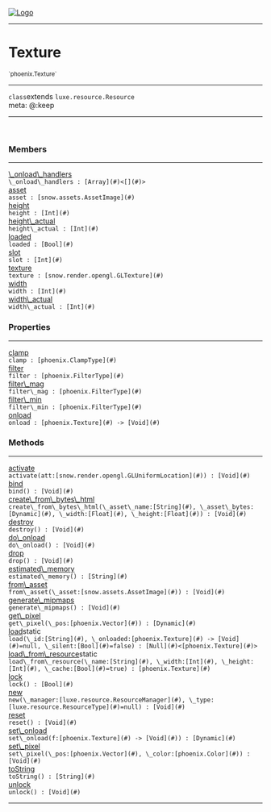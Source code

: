 
[![Logo](../../images/logo.png)](../../api/index.html)

---



<h1>Texture</h1>
<small>`phoenix.Texture`</small>



---

`class`extends <code><span>luxe.resource.Resource</span></code>
<span class="meta">
<br/>meta: @:keep
</span>


---


&nbsp;
&nbsp;






<h3>Members</h3> <hr/><span class="member apipage">
                <a name="_onload_handlers"><a class="lift" href="#_onload_handlers">\_onload\_handlers</a></a><div class="clear"></div>
                <code class="signature apipage">\_onload\_handlers : [Array](#)&lt;[](#)&gt;</code><br/></span>
            <span class="small_desc_flat"></span><span class="member apipage">
                <a name="asset"><a class="lift" href="#asset">asset</a></a><div class="clear"></div>
                <code class="signature apipage">asset : [snow.assets.AssetImage](#)</code><br/></span>
            <span class="small_desc_flat"></span><span class="member apipage">
                <a name="height"><a class="lift" href="#height">height</a></a><div class="clear"></div>
                <code class="signature apipage">height : [Int](#)</code><br/></span>
            <span class="small_desc_flat"></span><span class="member apipage">
                <a name="height_actual"><a class="lift" href="#height_actual">height\_actual</a></a><div class="clear"></div>
                <code class="signature apipage">height\_actual : [Int](#)</code><br/></span>
            <span class="small_desc_flat"></span><span class="member apipage">
                <a name="loaded"><a class="lift" href="#loaded">loaded</a></a><div class="clear"></div>
                <code class="signature apipage">loaded : [Bool](#)</code><br/></span>
            <span class="small_desc_flat"></span><span class="member apipage">
                <a name="slot"><a class="lift" href="#slot">slot</a></a><div class="clear"></div>
                <code class="signature apipage">slot : [Int](#)</code><br/></span>
            <span class="small_desc_flat"></span><span class="member apipage">
                <a name="texture"><a class="lift" href="#texture">texture</a></a><div class="clear"></div>
                <code class="signature apipage">texture : [snow.render.opengl.GLTexture](#)</code><br/></span>
            <span class="small_desc_flat"></span><span class="member apipage">
                <a name="width"><a class="lift" href="#width">width</a></a><div class="clear"></div>
                <code class="signature apipage">width : [Int](#)</code><br/></span>
            <span class="small_desc_flat"></span><span class="member apipage">
                <a name="width_actual"><a class="lift" href="#width_actual">width\_actual</a></a><div class="clear"></div>
                <code class="signature apipage">width\_actual : [Int](#)</code><br/></span>
            <span class="small_desc_flat"></span>



<h3>Properties</h3> <hr/><span class="member apipage">
                <a name="clamp"><a class="lift" href="#clamp">clamp</a></a><div class="clear"></div>
                <code class="signature apipage">clamp : [phoenix.ClampType](#)</code><br/></span>
            <span class="small_desc_flat"></span><span class="member apipage">
                <a name="filter"><a class="lift" href="#filter">filter</a></a><div class="clear"></div>
                <code class="signature apipage">filter : [phoenix.FilterType](#)</code><br/></span>
            <span class="small_desc_flat"></span><span class="member apipage">
                <a name="filter_mag"><a class="lift" href="#filter_mag">filter\_mag</a></a><div class="clear"></div>
                <code class="signature apipage">filter\_mag : [phoenix.FilterType](#)</code><br/></span>
            <span class="small_desc_flat"></span><span class="member apipage">
                <a name="filter_min"><a class="lift" href="#filter_min">filter\_min</a></a><div class="clear"></div>
                <code class="signature apipage">filter\_min : [phoenix.FilterType](#)</code><br/></span>
            <span class="small_desc_flat"></span><span class="member apipage">
                <a name="onload"><a class="lift" href="#onload">onload</a></a><div class="clear"></div>
                <code class="signature apipage">onload : [phoenix.Texture](#)&nbsp;-&gt; [Void](#)</code><br/></span>
            <span class="small_desc_flat"></span>



<h3>Methods</h3> <hr/><span class="method apipage">
            <a name="activate"><a class="lift" href="#activate">activate</a></a><div class="clear"></div>
            <code class="signature apipage">activate(att:[snow.render.opengl.GLUniformLocation](#)<span></span>) : [Void](#)</code><br/><span class="small_desc_flat"></span>
        </span>
    <span class="method apipage">
            <a name="bind"><a class="lift" href="#bind">bind</a></a><div class="clear"></div>
            <code class="signature apipage">bind() : [Void](#)</code><br/><span class="small_desc_flat"></span>
        </span>
    <span class="method apipage">
            <a name="create_from_bytes_html"><a class="lift" href="#create_from_bytes_html">create\_from\_bytes\_html</a></a><div class="clear"></div>
            <code class="signature apipage">create\_from\_bytes\_html(\_asset\_name:[String](#)<span></span>, \_asset\_bytes:[Dynamic](#)<span></span>, \_width:[Float](#)<span></span>, \_height:[Float](#)<span></span>) : [Void](#)</code><br/><span class="small_desc_flat"></span>
        </span>
    <span class="method apipage">
            <a name="destroy"><a class="lift" href="#destroy">destroy</a></a><div class="clear"></div>
            <code class="signature apipage">destroy() : [Void](#)</code><br/><span class="small_desc_flat"></span>
        </span>
    <span class="method apipage">
            <a name="do_onload"><a class="lift" href="#do_onload">do\_onload</a></a><div class="clear"></div>
            <code class="signature apipage">do\_onload() : [Void](#)</code><br/><span class="small_desc_flat"></span>
        </span>
    <span class="method apipage">
            <a name="drop"><a class="lift" href="#drop">drop</a></a><div class="clear"></div>
            <code class="signature apipage">drop() : [Void](#)</code><br/><span class="small_desc_flat"></span>
        </span>
    <span class="method apipage">
            <a name="estimated_memory"><a class="lift" href="#estimated_memory">estimated\_memory</a></a><div class="clear"></div>
            <code class="signature apipage">estimated\_memory() : [String](#)</code><br/><span class="small_desc_flat"></span>
        </span>
    <span class="method apipage">
            <a name="from_asset"><a class="lift" href="#from_asset">from\_asset</a></a><div class="clear"></div>
            <code class="signature apipage">from\_asset(\_asset:[snow.assets.AssetImage](#)<span></span>) : [Void](#)</code><br/><span class="small_desc_flat"></span>
        </span>
    <span class="method apipage">
            <a name="generate_mipmaps"><a class="lift" href="#generate_mipmaps">generate\_mipmaps</a></a><div class="clear"></div>
            <code class="signature apipage">generate\_mipmaps() : [Void](#)</code><br/><span class="small_desc_flat"></span>
        </span>
    <span class="method apipage">
            <a name="get_pixel"><a class="lift" href="#get_pixel">get\_pixel</a></a><div class="clear"></div>
            <code class="signature apipage">get\_pixel(\_pos:[phoenix.Vector](#)<span></span>) : [Dynamic](#)</code><br/><span class="small_desc_flat"></span>
        </span>
    <span class="method apipage">
            <a name="load"><a class="lift" href="#load">load</a></a><span class="inline-block static">static</span><div class="clear"></div>
            <code class="signature apipage">load(\_id:[String](#)<span></span>, \_onloaded:[phoenix.Texture](#)&nbsp;-&gt; [Void](#)<span>=null</span>, \_silent:[Bool](#)<span>=false</span>) : [Null](#)&lt;[phoenix.Texture](#)&gt;</code><br/><span class="small_desc_flat"></span>
        </span>
    <span class="method apipage">
            <a name="load_from_resource"><a class="lift" href="#load_from_resource">load\_from\_resource</a></a><span class="inline-block static">static</span><div class="clear"></div>
            <code class="signature apipage">load\_from\_resource(\_name:[String](#)<span></span>, \_width:[Int](#)<span></span>, \_height:[Int](#)<span></span>, \_cache:[Bool](#)<span>=true</span>) : [phoenix.Texture](#)</code><br/><span class="small_desc_flat"></span>
        </span>
    <span class="method apipage">
            <a name="lock"><a class="lift" href="#lock">lock</a></a><div class="clear"></div>
            <code class="signature apipage">lock() : [Bool](#)</code><br/><span class="small_desc_flat"></span>
        </span>
    <span class="method apipage">
            <a name="new"><a class="lift" href="#new">new</a></a><div class="clear"></div>
            <code class="signature apipage">new(\_manager:[luxe.resource.ResourceManager](#)<span></span>, \_type:[luxe.resource.ResourceType](#)<span>=null</span>) : [Void](#)</code><br/><span class="small_desc_flat"></span>
        </span>
    <span class="method apipage">
            <a name="reset"><a class="lift" href="#reset">reset</a></a><div class="clear"></div>
            <code class="signature apipage">reset() : [Void](#)</code><br/><span class="small_desc_flat"></span>
        </span>
    <span class="method apipage">
            <a name="set_onload"><a class="lift" href="#set_onload">set\_onload</a></a><div class="clear"></div>
            <code class="signature apipage">set\_onload(f:[phoenix.Texture](#)&nbsp;-&gt; [Void](#)<span></span>) : [Dynamic](#)</code><br/><span class="small_desc_flat"></span>
        </span>
    <span class="method apipage">
            <a name="set_pixel"><a class="lift" href="#set_pixel">set\_pixel</a></a><div class="clear"></div>
            <code class="signature apipage">set\_pixel(\_pos:[phoenix.Vector](#)<span></span>, \_color:[phoenix.Color](#)<span></span>) : [Void](#)</code><br/><span class="small_desc_flat"></span>
        </span>
    <span class="method apipage">
            <a name="toString"><a class="lift" href="#toString">toString</a></a><div class="clear"></div>
            <code class="signature apipage">toString() : [String](#)</code><br/><span class="small_desc_flat"></span>
        </span>
    <span class="method apipage">
            <a name="unlock"><a class="lift" href="#unlock">unlock</a></a><div class="clear"></div>
            <code class="signature apipage">unlock() : [Void](#)</code><br/><span class="small_desc_flat"></span>
        </span>
    






---

&nbsp;
&nbsp;
&nbsp;
&nbsp;